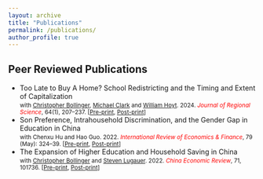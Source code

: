```yaml
---
layout: archive
title: "Publications"
permalink: /publications/
author_profile: true
---
```



<h2>Peer Reviewed Publications</h2>
<ul>
  <li>Too Late to Buy A Home? School Redistricting and the Timing and Extent of Capitalization
      <br><small>with <a href="http://christopherbollinger.com/">Christopher Bollinger</a>, <a
          href="http://gatton.uky.edu/faculty-research/faculty/clark-michael">Michael Clark</a> and <a
          href="http://gattonweb.uky.edu/Faculty/hoytw/">William Hoyt</a>. 2024. <i>
          <font color="red">Journal of Regional Science</font></i>, 64(1), 207–237. [<a href="paper/manuscript_schoolboundaries.pdf" target="_new">Pre-print</a>, <a
          href="https://doi.org/10.1111/jors.12672" target="_new">Post-print</a>]</small></li>
  <li>Son Preference, Intrahousehold Discrimination, and the Gender Gap in Education in China
                  <br><small>with Chenxu Hu and Hao Guo. 2022. <i>
                      <font color="red">International Review of Economics & Finance</font></i>, 79 (May): 324–39. [<a href="paper/manuscript_gender_gap.pdf" target="_new">Pre-print</a>, <a
                      href="https://doi.org/10.1016/j.iref.2022.02.007" target="_new">Post-print</a>]</small></li>
  <li>The Expansion of Higher Education and Household Saving in China
                  <br><small>with <a href="http://christopherbollinger.com/">Christopher Bollinger</a> and <a
                      href="http://www.uky.edu/~slu239/">Steven Lugauer</a>. 2022. <i>
                      <font color="red">China Economic Review</font></i>, 71, 101736. [<a href="paper/manuscript_china_saving.pdf" target="_new">Pre-print</a>, <a
                      href="https://doi.org/10.1016/j.chieco.2021.101736" target="_new">Post-print</a>]</small></li>
</ul>
